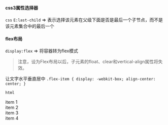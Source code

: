 #### css3属性选择器
`css`
`E:last-child` => 表示选择该元素在父级下面是否是最后一个子节点，而不是该元素集合中的最后一个
#### flex布局
`display:flex` => 将容器转为flex模式
>注意，设为Flex布局以后，子元素的float、clear和vertical-align属性将失效。

让文字水平垂直居中
`.flex-item {
	display: -webkit-box;
    align-center: center;
}`

`html`
<div class="flex">
	<div class="flex-item">item 1</div>
	<div class="flex-item">item 2</div>
	<div class="flex-item">item 3</div>
	<div class="flex-item">item 4</div>
</div>